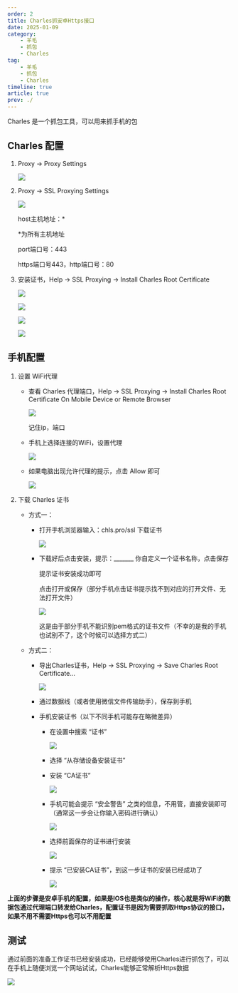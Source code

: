 ```yaml
---
order: 2
title: Charles抓安卓Https接口
date: 2025-01-09
category: 
    - 羊毛
    - 抓包
    - Charles
tag: 
    - 羊毛
    - 抓包
    - Charles
timeline: true
article: true
prev: ./
---
```


Charles 是一个抓包工具，可以用来抓手机的包

## Charles 配置

1. Proxy -> Proxy Settings

   ![](https://raw.githubusercontent.com/du-mozzie/PicGo/master/images/image-20250109105946884.png)

2. Proxy -> SSL Proxying Settings

   ![](https://raw.githubusercontent.com/du-mozzie/PicGo/master/images/image-20250109110059391.png)

   host主机地址：*

   *为所有主机地址

   port端口号：443

   https端口号443，http端口号：80

3. 安装证书，Help -> SSL Proxying -> Install Charles Root Certificate

   ![](https://raw.githubusercontent.com/du-mozzie/PicGo/master/images/image-20250109110619373.png)

   ![](https://raw.githubusercontent.com/du-mozzie/PicGo/master/images/image-20250109110802565.png)

   ![](https://raw.githubusercontent.com/du-mozzie/PicGo/master/images/image-20250109110838359.png)

   ![](https://raw.githubusercontent.com/du-mozzie/PicGo/master/images/image-20250109110905746.png)

## 手机配置

1. 设置 WiFi代理

   - 查看 Charles 代理端口，Help -> SSL Proxying -> Install Charles Root Certificate On Mobile Device or Remote Browser

     ![](https://raw.githubusercontent.com/du-mozzie/PicGo/master/images/image-20250109111911814.png)

     记住ip，端口

   - 手机上选择连接的WiFi，设置代理

     ![](https://raw.githubusercontent.com/du-mozzie/PicGo/master/images/image-20250109112256507.png)
     
   - 如果电脑出现允许代理的提示，点击 Allow 即可

     ![](https://raw.githubusercontent.com/du-mozzie/PicGo/master/images/image-20250109113429964.png)

2. 下载 Charles 证书

   - 方式一：
     - 打开手机浏览器输入：chls.pro/ssl 下载证书
     
       ![](https://raw.githubusercontent.com/du-mozzie/PicGo/master/images/image-20250109113615642.png)
     
     - 下载好后点击安装，提示：\_\_\_\_\_\_\_  你自定义一个证书名称，点击保存
     
       提示证书安装成功即可
     
       点击打开或保存（部分手机点击证书提示找不到对应的打开文件、无法打开文件）
     
       ![](https://raw.githubusercontent.com/du-mozzie/PicGo/master/images/image-20250109113830235.png)
     
       这是由于部分手机不能识别pem格式的证书文件（不幸的是我的手机也试别不了，这个时候可以选择方式二）
     
   - 方式二：

     - 导出Charles证书，Help -> SSL Proxying -> Save Charles Root Certificate...

       ![](https://raw.githubusercontent.com/du-mozzie/PicGo/master/images/image-20250109111334519.png)

     - 通过数据线（或者使用微信文件传输助手），保存到手机

     - 手机安装证书（以下不同手机可能存在略微差异）

       - 在设置中搜索 “证书”

         ![](https://raw.githubusercontent.com/du-mozzie/PicGo/master/images/image-20250109114320222.png)

       - 选择 “从存储设备安装证书”

       - 安装 “CA证书”

         ![](https://raw.githubusercontent.com/du-mozzie/PicGo/master/images/image-20250109114401724.png)

       - 手机可能会提示 “安全警告” 之类的信息，不用管，直接安装即可（通常这一步会让你输入密码进行确认）

         ![](https://raw.githubusercontent.com/du-mozzie/PicGo/master/images/image-20250109114550434.png)

       - 选择前面保存的证书进行安装

         ![](https://raw.githubusercontent.com/du-mozzie/PicGo/master/images/image-20250109124934547.png)

       - 提示 “已安装CA证书”，到这一步证书的安装已经成功了

         ![](https://raw.githubusercontent.com/du-mozzie/PicGo/master/images/image-20250109114747898.png)

**上面的步骤是安卓手机的配置，如果是IOS也是类似的操作，核心就是将WiFi的数据包通过代理端口转发给Charles，配置证书是因为需要抓取Https协议的接口，如果不用不需要Https也可以不用配置**

## 测试

通过前面的准备工作证书已经安装成功，已经能够使用Charles进行抓包了，可以在手机上随便浏览一个网站试试，Charles能够正常解析Https数据

![](https://raw.githubusercontent.com/du-mozzie/PicGo/master/images/image-20250109124833494.png)